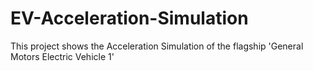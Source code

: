 # EV-Acceleration-Simulation
This project shows the Acceleration Simulation of the flagship 'General Motors Electric Vehicle 1'
